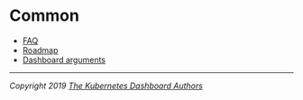 # Common

* [FAQ](faq.md)
* [Roadmap](roadmap.md)
* [Dashboard arguments](arguments.md)

----
_Copyright 2019 [The Kubernetes Dashboard Authors](https://github.com/kubernetes/dashboard/graphs/contributors)_
